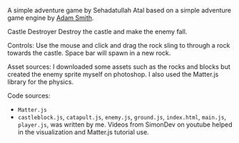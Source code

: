 A simple adventure game by Sehadatullah Atal based on a simple adventure game engine by [Adam Smith](https://github.com/rndmcnlly).

Castle Destroyer
Destroy the castle and make the enemy fall.


Controls:
Use the mouse and click and drag the rock sling to through a rock towards the castle.
Space bar will spawn in a new rock.

Asset sources:
I downloaded some assets such as the rocks and blocks but created the enemy sprite myself on photoshop.
I also used the Matter.js library for the physics.

Code sources:
- `Matter.js`
- `castleblock.js`, `catapult.js`, `enemy.js`, `ground.js`, `index.html`, `main.js`, `player.js`, was written by me.
Videos from SimonDev on youtube helped in the visualization and Matter.js tutorial use.